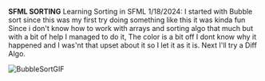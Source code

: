 **SFML SORTING**
Learning Sorting in SFML
1/18/2024:
          I started with Bubble sort since this was my first try doing something like this it was kinda fun Since i don't know how to work with arrays and sorting algo that much but with a bit of help I managed to do it,
The color is a bit off I dont know why it happened and I was'nt that upset about it so I let it as it is.
Next I'll try a Diff Algo.

![BubbleSortGIF](https://github.com/Abdullah-Younas/SortingSFML/assets/135964672/5fff81aa-9682-4354-924e-0f54bbc48083)

